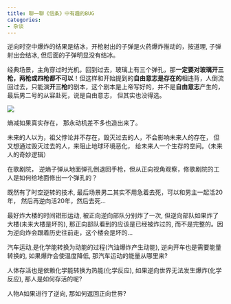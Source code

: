 ```yaml
---
title: 聊一聊《信条》中有趣的BUG
categories:
- 杂谈
---
```




逆向时空中爆炸的结果是结冰，开枪射出的子弹是火药爆炸推动的，按道理, 子弹射出会结冰, 但后面的子弹明显没有结冰。



经典场景，主角穿过时光机，回到过去，玻璃上有三个弹孔，那**一定要对玻璃开三枪，两枪或四枪都不可以**！但这样和开始提到的**自由意志是存在的**相违背，人倒流回过去，只能演**开三枪**的剧本，这个剧本是上帝写好的，并不是**自由意志**产生的，最后男二号的从容赴死，说是自由意志， 但其实也没得选。



![](https://v2fy.com/asset/0i/jikemiji/jikemiji-md/kr-000115.assets/v2-9f8beb027be50a0967ce234e557b0ee5_hd.gif)



熵减如果真实存在， 那永动机差不多也造出来了。



未来的人以为，祖父悖论并不存在，毁灭过去的人，不会影响未来人的存在， 但又想通过毁灭过去的人，来阻止地球环境恶化， 给未来人一个生存的空间。（未来人的奇妙逻辑）



在歌剧院， 逆熵子弹从地面弹孔倒退回手枪，但从正向视角观察，修歌剧院的工人是如何给地面修出一个弹孔的？



既然有了时空逆转的技术, 最后场景男二其实不用急着去死，可以和男主一起活20年， 然后再逆向活20年，然后去死...



最好炸大楼的时间钳形运动, 被正向逆向部队分别炸了一次, 但逆向部队如果炸了大楼(未来大楼是坏的), 那正向部队看到的应该是已经被炸过的, 而不是完整的。因为逆向炸会跟着历史往前走，这个楼会是坏的...





汽车运动,是化学能转换为动能的过程(汽油爆炸产生动能), 逆向开车也是需要能量转换的, 如果爆炸会使温度降低, 那汽车运动的能量从哪里来? 





人体存活也是依赖化学能转换为热能(化学反应), 如果逆向世界无法发生爆炸(化学反应), 那人是如何存活的呢?



人物A如果进行了逆向, 那如何返回正向世界?






